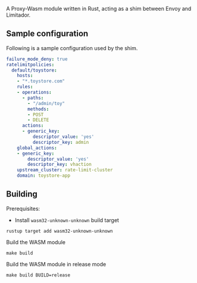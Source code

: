 A Proxy-Wasm module written in Rust, acting as a shim between Envoy and Limitador.

## Sample configuration
Following is a sample configuration used by the shim.

```yaml
failure_mode_deny: true
ratelimitpolicies:
  default/toystore:
    hosts:
    - "*.toystore.com"
    rules:
    - operations:
      - paths:
        - "/admin/toy"
        methods:
        - POST
        - DELETE
      actions:
      - generic_key:
          descriptor_value: 'yes'
          descriptor_key: admin
    global_actions:
    - generic_key:
        descriptor_value: 'yes'
        descriptor_key: vhaction
    upstream_cluster: rate-limit-cluster
    domain: toystore-app
```

## Building

Prerequisites:

* Install `wasm32-unknown-unknown` build target

```
rustup target add wasm32-unknown-unknown
```

Build the WASM module

```
make build
```

Build the WASM module in release mode

```
make build BUILD=release
```
